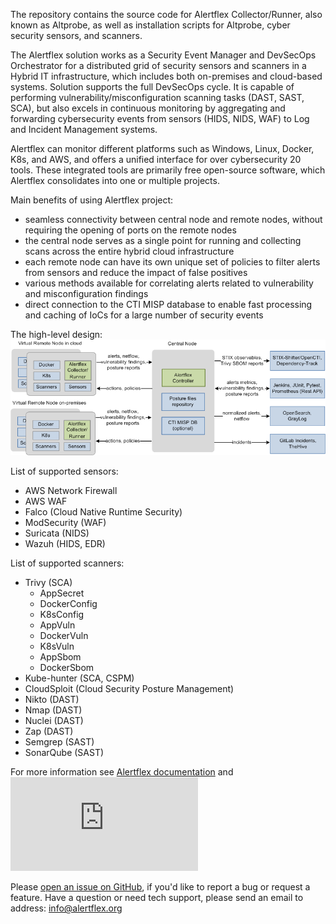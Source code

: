 The repository contains the source code for Alertflex Collector/Runner, also known as Altprobe, as well as installation scripts for Altprobe, cyber security sensors, and scanners.

The Alertflex solution works as a Security Event Manager and DevSecOps Orchestrator for a distributed grid of security sensors and scanners in a Hybrid IT infrastructure, which includes both on-premises and cloud-based systems. Solution supports the full DevSecOps cycle. It is capable of performing vulnerability/misconfiguration scanning tasks (DAST, SAST, SCA), but also excels in continuous monitoring by aggregating and forwarding cybersecurity events from sensors (HIDS, NIDS, WAF) to Log and Incident Management systems.

Alertflex can monitor different platforms such as Windows, Linux, Docker, K8s, and AWS, and offers a unified interface for over cybersecurity 20 tools. These integrated tools are primarily free open-source software, which Alertflex consolidates into one or multiple projects.

Main benefits of using Alertflex project:
- seamless connectivity between central node and remote nodes, without requiring the opening of ports on the remote nodes
- the central node serves as a single point for running and collecting scans across the entire hybrid cloud infrastructure
- each remote node can have its own unique set of policies to filter alerts from sensors and reduce the impact of false positives
- various methods available for correlating alerts related to vulnerability and misconfiguration findings
- direct connection to the CTI MISP database to enable fast processing and caching of IoCs for a large number of security events

The high-level design:
![](https://github.com/alertflex/altprobe/blob/master/img/arch.png)

List of supported sensors:
- AWS Network Firewall
- AWS WAF
- Falco (Cloud Native Runtime Security)
- ModSecurity (WAF)
- Suricata (NIDS)
- Wazuh (HIDS, EDR)

List of supported scanners:
- Trivy (SCA)
	- AppSecret
	- DockerConfig
	- K8sConfig
	- AppVuln
	- DockerVuln
	- K8sVuln
	- AppSbom
	- DockerSbom
- Kube-hunter (SCA, CSPM) 
- CloudSploit (Cloud Security Posture Management)
- Nikto (DAST)
- Nmap (DAST)
- Nuclei (DAST)
- Zap (DAST)
- Semgrep (SAST)
- SonarQube (SAST)

For more information see [Alertflex documentation](https://alertflex.github.io/doc) and ![Test cases](https://github.com/alertflex/altprobe/blob/master/test-cases.md)

Please [open an issue on GitHub](https://github.com/alertflex/altprobe/issues), if you'd like to report a bug or request a feature.
Have a question or need tech support, please send an email to address: info@alertflex.org

